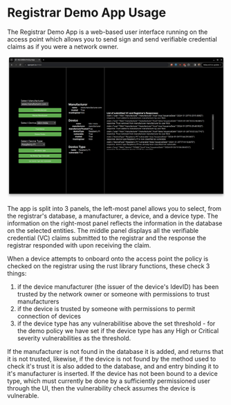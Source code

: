 # Registrar Demo App Usage

The Registrar Demo App is a web-based user interface running on the access point which allows you to send sign and send verifiable credential claims as if you were a network owner.

![Web based UI displaying control panel buttons and, list of VCs and information about manufacturer, device and device type](app-page.png)

The app is split into 3 panels, the left-most panel allows you to select, from the registrar's database, a manufacturer, a device, and a device type. The information on the right-most panel reflects the information in the database on the selected entities. The middle panel displays all the verifiable credential (VC) claims submitted to the registrar and the response the registrar responded with upon receiving the claim.

When a device attempts to onboard onto the access point the policy is checked on the registrar using the rust library functions, these check 3 things:

1) if the device manufacturer (the issuer of the device's IdevID) has been trusted by the network owner or someone with permissions to trust manufacturers
2) if the device is trusted by someone with permissions to permit connection of devices
3) if the device type has any vulnerabilitise above the set threshold - for the demo policy we have set if the device type has any High or Critical severity vulnerabilities as the threshold.

If the manufacturer is not found in the database it is added, and returns that it is not trusted, likewise, if the device is not found by the method used to check it's trust it is also added to the database, and and entry binding it to it's manufacturer is inserted. If the device has not been bound to a device type, which must currently be done by a sufficiently permissioned user through the UI, then the vulnerability check assumes the device is vulnerable.


